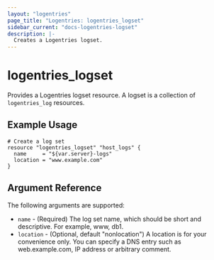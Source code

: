 ```yaml
---
layout: "logentries"
page_title: "Logentries: logentries_logset"
sidebar_current: "docs-logentries-logset"
description: |-
  Creates a Logentries logset.
---
```


# logentries\_logset

Provides a Logentries logset resource. A logset is a collection of `logentries_log` resources.

## Example Usage

```
# Create a log set
resource "logentries_logset" "host_logs" {
  name     = "${var.server}-logs"
  location = "www.example.com"
}
```

## Argument Reference

The following arguments are supported:

* `name` - (Required) The log set name, which should be short and descriptive. For example, www, db1.
* `location` - (Optional, default "nonlocation") A location is for your convenience only. You can specify a DNS entry such as web.example.com, IP address or arbitrary comment.
